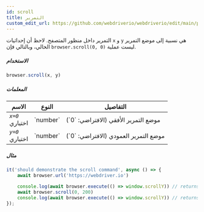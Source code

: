 ```yaml
---
id: scroll
title: التمرير
custom_edit_url: https://github.com/webdriverio/webdriverio/edit/main/packages/webdriverio/src/commands/browser/scroll.ts
---
```


التمرير داخل منظور المتصفح. لاحظ أن إحداثيات `x` و `y` هي نسبية إلى موضع التمرير الحالي، وبالتالي فإن `browser.scroll(0, 0)` ليست عملية.

##### الاستخدام

```js
browser.scroll(x, y)
```

##### المعلمات

<table>
  <thead>
    <tr>
      <th>الاسم</th><th>النوع</th><th>التفاصيل</th>
    </tr>
  </thead>
  <tbody>
    <tr>
      <td><code><var>x=0</var></code><br /><span className="label labelWarning">اختياري</span></td>
      <td>`number`</td>
      <td>موضع التمرير الأفقي (الافتراضي: `0`)</td>
    </tr>
    <tr>
      <td><code><var>y=0</var></code><br /><span className="label labelWarning">اختياري</span></td>
      <td>`number`</td>
      <td>موضع التمرير العمودي (الافتراضي: `0`)</td>
    </tr>
  </tbody>
</table>

##### مثال

```js title="scroll.js"
it('should demonstrate the scroll command', async () => {
    await browser.url('https://webdriver.io')

    console.log(await browser.execute(() => window.scrollY)) // returns 0
    await browser.scroll(0, 200)
    console.log(await browser.execute(() => window.scrollY)) // returns 200
});
```